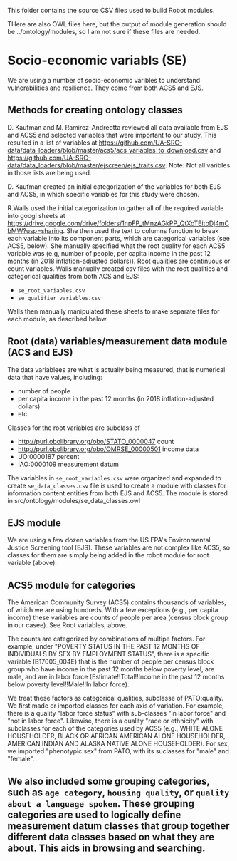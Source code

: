 This folder contains the source CSV files used to build Robot modules.

THere are also OWL files here, but the output of module generation should be ../ontology/modules, so I am not sure if these files are needed.

# Socio-economic variabls (SE)
We are using a number of socio-economic varibles to understand vulnerabilities and resilience. They come from both ACS5 and EJS.

## Methods for creating ontology classes 

D. Kaufman and M. Ramirez-Andreotta reviewed all data available from EJS and ACS5 and selected variables that were important to our study. This resulted in a list of variables at https://github.com/UA-SRC-data/data_loaders/blob/master/acs5/acs_variables_to_download.csv and https://github.com/UA-SRC-data/data_loaders/blob/master/ejscreen/ejs_traits.csv. Note: Not all varibles in those lists are being used. 

D. Kaufman created an initial categorization of the variables for both EJS and ACS5, in which specific variables for this study were chosen. 

R.Walls used the initial categorization to gather all of the required variable into googl sheets at https://drive.google.com/drive/folders/1npFP_tMnzAGkPP_QtXoTEitbDj4mCbMW?usp=sharing. She then used the text to columns function to break each variable into its component parts, which are categorical variables (see ACS5, below). She manually specified what the root quality for each ACS5 variable was (e.g, number of people, per capita income in the past 12 months (in 2018 inflation-adjusted dollars)). Root qualities are continuous or count variables. Walls manually created csv files with the root qualities and categorical qualities from both ACS and EJS:
- `se_root_variables.csv`
- `se_qualifier_variables.csv`

Walls then manually manipulated these sheets to make separate files for each module, as described below.

## Root (data) variables/measurement data module (ACS and EJS)
The data variablees are what is actually being measured, that is numerical data that have values, including:
- number of people
- per capita income in the past 12 months (in 2018 inflation-adjusted dollars)
- etc.

Classes for the root variables are subclass of 
- http://purl.obolibrary.org/obo/STATO_0000047 count
- http://purl.obolibrary.org/obo/OMRSE_00000501 income data
- UO:0000187 percent
- IAO:0000109 measurement datum

The variables in `se_root_variables.csv` were organized and expanded to create `se_data_classes.csv` file is used to create a module with classes for information content entities from both EJS and ACS5. The module is stored in src/ontology/modules/se_data_classes.owl

## EJS module

We are using a few dozen variables from the US EPA's Environmental Justice Screening tool (EJS). These variables are not complex like ACS5, so classes for them are simply being added in the robot module for root variable (above).

## ACS5 module for categories

The American Community Survey (ACS5) contains thousands of variables, of which we are using hundreds. With a few exceptions (e.g., per capita income) these variables are counts of people per area (census block group in our casee). See Root variables, above. 

The counts are categorized by combinations of multipe factors. For example, under "POVERTY STATUS IN THE PAST 12 MONTHS OF INDIVIDUALS BY SEX BY EMPLOYMENT STATUS", there is a specific variable (B17005_004E) that is the number of people per census block group who have income in the past 12 months below poverty level, are male, and are in labor force (Estimate!!Total!!Income in the past 12 months below poverty level!!Male!!In labor force).


We treat these factors as categorical qualities, subclasse of PATO:quality. We first made or imported classes for each axis of variation. For example, there is a quality "labor force status" with sub-classes "in labor force" and "not in labor force". Likewise, there is a quality "race or ethnicity" with subclasses for each of the categories used by ACS5 (e.g., WHITE ALONE HOUSEHOLDER, BLACK OR AFRICAN AMERICAN ALONE HOUSEHOLDER, AMERICAN INDIAN AND ALASKA NATIVE ALONE HOUSEHOLDER). For sex, we imported "phenotypic sex" from PATO, with its suclasses for "male" and "female".

We also included some grouping categories, such as `age category`, `housing quality`, or `quality about a language spoken`. These grouping categories are used to logically define measurement datum classes that group together different data classes based on what they are about. This aids in browsing and searching.
- 


